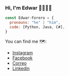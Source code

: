 ### Hi, I'm Edwar 👋👨🏻‍💻
```js
const Edwar-Forero = {
  pronouns: "he" | "him",
  code: [Python, Java, C#],
}
```

You can find me 🗺️:
- [Instagram](https://www.instagram.com/edwar_forero_7)
- [Facebook](https://www.facebook.com/edwaryamir.foreroblanco)
- [Correo](foreroblancoedwaryamir@gmail.com)
- [Linkedin](https://www.linkedin.com/in/edwar-forero-blanco-993a96294/)
